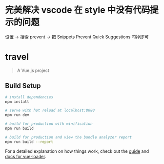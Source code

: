 # 完美解决 vscode 在 style 中没有代码提示的问题

设置 -> 搜索 prevent -> 把 Snippets Prevent Quick Suggestions 勾掉即可

# travel

> A Vue.js project

## Build Setup

```bash
# install dependencies
npm install

# serve with hot reload at localhost:8080
npm run dev

# build for production with minification
npm run build

# build for production and view the bundle analyzer report
npm run build --report
```

For a detailed explanation on how things work, check out the [guide](http://vuejs-templates.github.io/webpack/) and [docs for vue-loader](http://vuejs.github.io/vue-loader).
